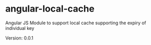 angular-local-cache
===================

Angular JS Module to support local cache supporting the expiry of individual key

Version: 0.0.1